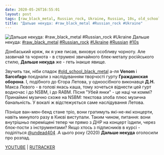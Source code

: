 ```yaml
---
date: 2020-05-26T16:55:01
layout: post
tags: [raw_black_metal, Russian_rock, Ukraine, Russian, 10s, old_school_black_metal]
title: "Дальше некуда: #raw_black_metal #Russian_rock #Ukraine"
---
```

![Дальше некуда: #raw_black_metal #Russian_rock #Ukraine](https://res.cloudinary.com/vast-space-unexplored/image/upload/q_auto,dpr_auto,w_auto/photos/photo_977_26-05-2020_16-55-01.jpg)
Дальше некуда: [#raw_black_metal](/tags/#raw_black_metal) [#Russian_rock](/tags/#Russian_rock) [#Ukraine](/tags/#Ukraine) [#Russian](/tags/#Russian) [#10s](/tags/#10s)

Донбаський кряж, як я уже писав, виховує особливу чорноту. Але зазвичай та чорнота - в струмені звичайного блек-металу російського стилю, **Дальше некуда** же - геть інакше явище.

Звучить так, ніби спадок [#old_school_black_metal](/tags/#old_school_black_metal) а-ля **Venom** і **Sarcofago** поєднали з наслідуванням творчості гурту **Гражданская оборона**. І, подібного до Єгора Летова, у одноосібного виконавця **Д.Н.** Макса Лєвого - в голові якась каша, тому хочеться віднести цей гурт водночас і до NSBM, і до RABM. Пісня &quot;Убей янки&quot; - це наці чи коммі? Принаймні музично схоже на NSBM: текстова злоба плюс музична банальність. У вокалі ж відстежується саме наслідування Летова.

Пізніше ван-мен-бенд стане тріо, вони гратимуть які-не-які концерти, навіть минулого разу в Києві виступали. Таким чином, питання: вони внутрішньо переміщені тепер чи прямо з ДНР на концерт їздили, через блок-пости з інструментами? Якщо хтось з підписників в курсі - поділіться [@undead404](https://t.me/undead404) .А цього року (2020) **Дальше некуда** оголосили про розпад.

[YOUTUBE](https://www.youtube.com/playlist?list=PLQLzbkkXch0jxB-Gzkngu4Uik0gtBOBgG) \| [RUTRACKER](https://rutracker.org/forum/viewtopic.php?t=3037515)